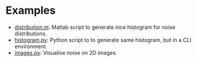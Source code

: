 
# Examples

- [distribution.m](./distribution.m): Matlab script to generate nice histogram for noise distributions.
- [histogram.py](./histogram.py): Python script to to generate same histogram, but in a CLI environment.
- [images.py](./images.py): Visualise noise on 2D images.
